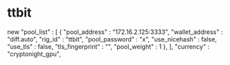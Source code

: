 # ttbit
new
"pool_list" :
[
    {
        "pool_address" : "172.16.2.125:3333",
        "wallet_address" : "diff.auto",
        "rig_id" : "ttbit",
        "pool_password" : "x",
        "use_nicehash" : false,
        "use_tls" : false,
        "tls_fingerprint" : "",
        "pool_weight" : 1
    },
],
"currency" : "cryptonight_gpu",
                        
